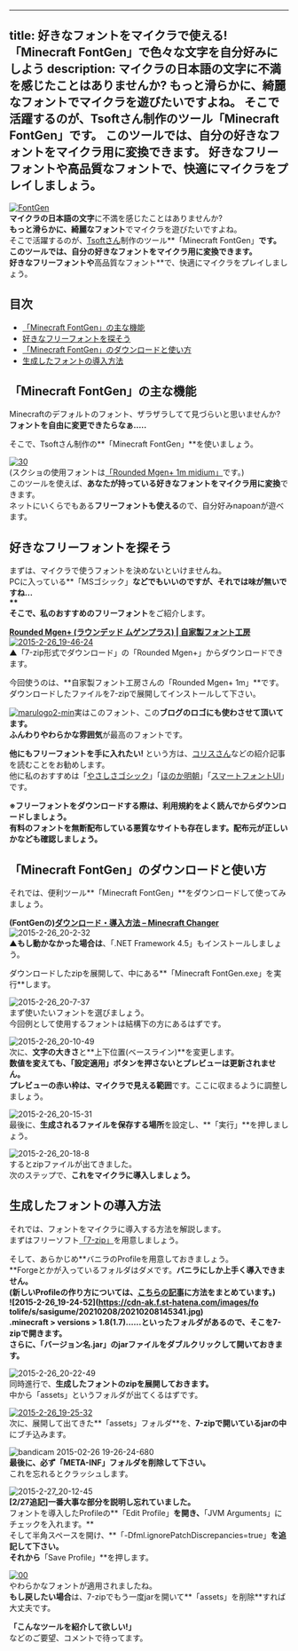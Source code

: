 
---
title: 好きなフォントをマイクラで使える! 「Minecraft FontGen」で色々な文字を自分好みにしよう
description: マイクラの日本語の文字に不満を感じたことはありませんか?
 もっと滑らかに、綺麗なフォントでマイクラを遊びたいですよね。
 そこで活躍するのが、Tsoftさん制作のツール「Minecraft FontGen」です。
 このツールでは、自分の好きなフォントをマイクラ用に変換できます。
 好きなフリーフォントや高品質なフォントで、快適にマイクラをプレイしましょう。
---

[![FontGen](https://cdn-ak.f.st-hatena.com/images/fotolife/s/sasigume/20210208/20210208125815.png)](#0/e/0e99b231.png "FontGen")  
**マイクラの日本語の文字**に不満を感じたことはありませんか?  
**もっと滑らかに、綺麗なフォント**でマイクラを遊びたいですよね。  
そこで活躍するのが、[Tsoftさん](https://twitter.com/tsoft_lab)制作のツール**「Minecraft FontGen」**です。  
このツールでは、**自分の好きなフォントをマイクラ用に変換**できます。  
**好きなフリーフォント**や**高品質なフォント**で、快適にマイクラをプレイしましょう。

## 目次

*   [「Minecraft FontGen」の主な機能](#what)
*   [好きなフリーフォントを探そう](#search-fonts)
*   [「Minecraft FontGen」のダウンロードと使い方](#dl-and-use)
*   [生成したフォントの導入方法](#install)

## 「Minecraft FontGen」の主な機能

Minecraftのデフォルトのフォント、ザラザラしてて見づらいと思いませんか?  
**フォントを自由に変更できたらなぁ…..**

そこで、Tsoftさん制作の**「Minecraft FontGen」**を使いましょう。

[![30](https://cdn-ak.f.st-hatena.com/images/fotolife/s/sasigume/20210208/20210208153852.png)](#a/b/abeecf7b.png "30")  
(スクショの使用フォントは[「Rounded Mgen+ 1m midium」](http://jikasei.me/font/rounded-mgenplus/)です。)  
このツールを使えば、**あなたが持っている好きなフォントをマイクラ用に変換**できます。  
ネットにいくらでもある**フリーフォントも使える**ので、自分好みnapoanが遊べます。

## 好きなフリーフォントを探そう

まずは、マイクラで使うフォントを決めないといけませんね。  
PCに入っている**「MSゴシック」**などでもいいのですが、**それでは味が無いですね…  
**  
そこで、私の**おすすめのフリーフォント**をご紹介します。

**[Rounded Mgen+ (ラウンデッド ムゲンプラス) | 自家製フォント工房](http://jikasei.me/font/rounded-mgenplus/)**  
[![2015-2-26_19-46-24](https://cdn-ak.f.st-hatena.com/images/fotolife/s/sasigume/20210208/20210208161221.jpg)](#c/d/cd0f721c.jpg "2015-2-26_19-46-24")  
▲「7-zip形式でダウンロード」の「Rounded Mgen+」からダウンロードできます。

今回使うのは、**自家製フォント工房さんの「Rounded Mgen+ 1m」**です。  
ダウンロードしたファイルを7-zipで展開してインストールして下さい。

[![marulogo2-min](https://cdn-ak.f.st-hatena.com/images/fotolife/s/sasigume/20210208/20210208144348.png)](#7/7/772d9cdb.png "marulogo2-min")実はこのフォント、この**ブログのロゴにも使わさせて頂いてます。**  
**ふんわりやわらかな雰囲気**が最高のフォントです。

**他にもフリーフォントを手に入れたい!** という方は、[コリスさん](http://coliss.com/)などの紹介記事を読むことをお勧めします。  
他に私のおすすめは「[やさしさゴシック](http://www.fontna.com/blog/379/)」「[ほのか明朝](http://font.gloomy.jp/honoka-mincho-dl.html)」「[スマートフォントUI](http://www.flopdesign.com/freefont/smartfont.html)」です。

**※フリーフォントをダウンロードする際は、利用規約をよく読んでからダウンロードしましょう。  
有料のフォントを無断配布している悪質なサイトも存在します。配布元が正しいかなども確認しましょう。**

## 「Minecraft FontGen」のダウンロードと使い方

それでは、便利ツール**「Minecraft FontGen」**をダウンロードして使ってみましょう。

**(FontGenの)[ダウンロード・導入方法 – Minecraft Changer](http://mcc.mcsv.jp/FontGen/Download)**  
![2015-2-26_20-2-32](https://cdn-ak.f.st-hatena.com/images/fotolife/s/sasigume/20210208/20210208152433.jpg)  
▲**もし動かなかった場合は**、「.NET Framework 4.5」もインストールしましょう。

ダウンロードしたzipを展開して、中にある**「Minecraft FontGen.exe」を実行**します。

![2015-2-26_20-7-37](https://cdn-ak.f.st-hatena.com/images/fotolife/s/sasigume/20210208/20210208130858.jpg)  
まず使いたいフォントを選びましょう。  
今回例として使用するフォントは結構下の方にあるはずです。

![2015-2-26_20-10-49](https://cdn-ak.f.st-hatena.com/images/fotolife/s/sasigume/20210208/20210208164609.jpg)  
次に、**文字の大きさ**と**上下位置(ベースライン)**を変更します。  
**数値を変えても、「設定適用」ボタンを押さないとプレビューは更新されません。**  
**プレビューの赤い枠は、マイクラで見える範囲**です。ここに収まるように調整しましょう。

![2015-2-26_20-15-31](https://cdn-ak.f.st-hatena.com/images/fotolife/s/sasigume/20210208/20210208180611.jpg)  
最後に、**生成されるファイルを保存する場所**を設定し、**「実行」**を押しましょう。

![2015-2-26_20-18-8](https://cdn-ak.f.st-hatena.com/images/fotolife/s/sasigume/20210208/20210208155854.jpg)  
するとzipファイルが出てきました。  
次のステップで、**これをマイクラに導入しましょう。**

## 生成したフォントの導入方法

それでは、フォントをマイクラに導入する方法を解説します。  
まずはフリーソフト[「7-zip」](http://sevenzip.sourceforge.jp/)を用意しましょう。

そして、あらかじめ**バニラのProfileを用意しておきましょう。  
**Forgeとかが入っているフォルダはダメです。**バニラにしか上手く導入できません。  
**(新しいProfileの作り方については、[こちらの記事](/42200928/#intojar)に方法をまとめています。)  
![2015-2-26_19-24-52](https://cdn-ak.f.st-hatena.com/images/fo
tolife/s/sasigume/20210208/20210208145341.jpg)  
**.minecraft > versions > 1.8(1.7)……**といったフォルダがあるので、**そこを7-zipで開きます。**  
さらに、**「バージョン名.jar」のjarファイル**を**ダブルクリックして開いておきます。**

![2015-2-26_20-22-49](https://cdn-ak.f.st-hatena.com/images/fotolife/s/sasigume/20210208/20210208162212.jpg)  
同時進行で、**生成したフォントのzipを展開しておきます。**  
中から「assets」というフォルダが出てくるはずです。

[![2015-2-26_19-25-32](https://cdn-ak.f.st-hatena.com/images/fotolife/s/sasigume/20210208/20210208153848.jpg)](#a/b/abee381e.jpg "2015-2-26_19-25-32")  
次に、展開して出てきた**「assets」フォルダ**を、**7-zipで開いているjarの中**にブチ込みます。

![bandicam 2015-02-26 19-26-24-680](https://cdn-ak.f.st-hatena.com/images/fotolife/s/sasigume/20210208/20210208155426.jpg)  
**最後に、必ず「META-INF」フォルダを削除して下さい。**  
これを忘れるとクラッシュします。 

![2015-2-27_20-12-45](https://cdn-ak.f.st-hatena.com/images/fotolife/s/sasigume/20210208/20210208151609.jpg)  
**\[2/27追記\]一番大事な部分を説明し忘れていました。**  
フォントを導入したProfileの**「Edit Profile」**を開き、**「JVM Arguments」にチェックを入れます。**  
そして半角スペースを開け、**「-Dfml.ignorePatchDiscrepancies=true」**を追記して下さい。  
それから**「Save Profile」**を押します。

[![00](https://cdn-ak.f.st-hatena.com/images/fotolife/s/sasigume/20210208/20210208083338.png)](#3/2/32613221.png "00")  
やわらかなフォントが適用されましたね。  
**もし戻したい場合**は、7-zipでもう一度jarを開いて**「assets」を削除**すれば大丈夫です。

**「こんなツールを紹介して欲しい!」**  
などのご要望、コメントで待ってます。
